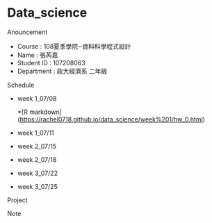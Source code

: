 # Data_science

Anouncement

 * Course : 108夏季學院─資料科學程式設計
 * Name : 張芮嘉
 * Student ID : 107208063
 * Department : 政大經濟系 二年級
 
Schedule

* week 1_07/08

  *[R markdown] (https://rachel0718.github.io/data_science/week%201/hw_0.html)

* week 1_07/11
* week 2_07/15
* week 2_07/18
* week 3_07/22
* week 3_07/25

Project

Note
